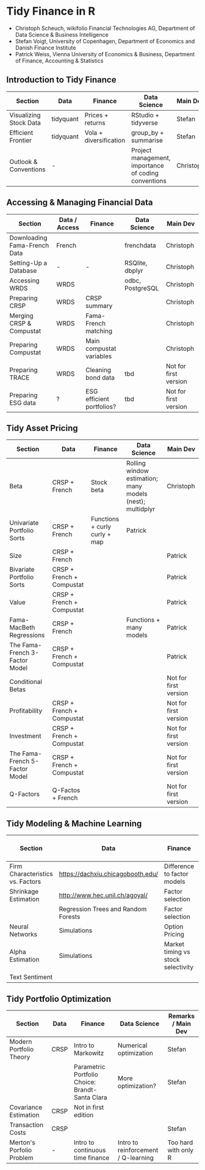 # Tidy Finance in R

-   Christoph Scheuch, wikifolio Financial Technologies AG, Department of Data Science & Business Intelligence
-   Stefan Voigt, University of Copenhagen, Department of Economics and Danish Finance Institute
-   Patrick Weiss, Vienna University of Economics & Business, Department of Finance, Accounting & Statistics

## Introduction to Tidy Finance

| Section                | Data      | Finance                | Data Science                                         | Main Dev  |
|------------------------|-----------|------------------------|------------------------------------------------------|-----------|
| Visualizing Stock Data | tidyquant | Prices + returns       | RStudio + tidyverse                                  | Stefan    |
| Efficient Frontier     | tidyquant | Vola + diversification | group_by + summarise                                 | Stefan    |
| Outlook & Conventions  | \-        |                        | Project management, importance of coding conventions | Christoph |

## Accessing & Managing Financial Data

| Section                      | Data / Access | Finance                   | Data Science     | Main Dev              |
|------------------------------|---------------|---------------------------|------------------|-----------------------|
| Downloading Fama-French Data | French        |                           | frenchdata       | Christoph             |
| Setting-Up a Database        | \-            | \-                        | RSQlite, dbplyr  | Christoph             |
| Accessing WRDS               | WRDS          |                           | odbc, PostgreSQL | Christoph             |
| Preparing CRSP               | WRDS          | CRSP summary              |                  | Christoph             |
| Merging CRSP & Compustat     | WRDS          | Fama-French matching      |                  | Christoph             |
| Preparing Compustat          | WRDS          | Main compustat variables  |                  | Christoph             |
| Preparing TRACE              | WRDS          | Cleaning bond data        | tbd              | Not for first version |
| Preparing ESG data           | ?             | ESG efficient portfolios? | tbd              | Not for first version |

## Tidy Asset Pricing

| Section                        | Data                      | Finance                       | Data Science                                              | Main Dev              |
|--------------------------------|---------------------------|-------------------------------|-----------------------------------------------------------|-----------------------|
| Beta                           | CRSP + French             | Stock beta                    | Rolling window estimation; many models (nest); multidplyr | Christoph             |
| Univariate Portfolio Sorts     | CRSP + French             | Functions + curly curly + map | Patrick                                                   |                       |
| Size                           | CRSP + French             |                               |                                                           | Patrick               |
| Bivariate Portfolio Sorts      | CRSP + French + Compustat |                               |                                                           | Patrick               |
| Value                          | CRSP + French + Compustat |                               |                                                           | Patrick               |
| Fama-MacBeth Regressions       | CRSP + French             |                               | Functions + many models                                   | Patrick               |
| The Fama-French 3-Factor Model | CRSP + French + Compustat |                               |                                                           | Patrick               |
| Conditional Betas              |                           |                               |                                                           | Not for first version |
| Profitability                  | CRSP + French + Compustat |                               |                                                           | Not for first version |
| Investment                     | CRSP + French + Compustat |                               |                                                           | Not for first version |
| The Fama-French 5-Factor Model | CRSP + French + Compustat |                               |                                                           | Not for first version |
| Q-Factors                      | Q-Factos + French         |                               |                                                           | Not for first version |

## Tidy Modeling & Machine Learning

| Section                          | Data                                | Finance                            | Data Science | Remarks / Main Dev    |
|----------------------------------|-------------------------------------|------------------------------------|--------------|-----------------------|
| Firm Characteristics vs. Factors | <https://dachxiu.chicagobooth.edu/> | Difference to factor models        | tidymodels   | Not for first version |
| Shrinkage Estimation             | <http://www.hec.unil.ch/agoyal/>    | Factor selection                   | Stefan       |                       |
|                                  | Regression Trees and Random Forests | Factor selection                   | tidymodels   | Stefan                |
| Neural Networks                  | Simulations                         | Option Pricing                     | keras        | Stefan                |
| Alpha Estimation                 | Simulations                         | Market timing vs stock selectivity | Manual GMM   | Christoph             |
| Text Sentiment                   |                                     |                                    |              | Christoph             |

## Tidy Portfolio Optimization

| Section                   | Data | Finance                                         | Data Science                        | Remarks / Main Dev   |
|---------------------------|------|-------------------------------------------------|-------------------------------------|----------------------|
| Modern Portfolio Theory   | CRSP | Intro to Markowitz                              | Numerical optimization              | Stefan               |
|                           |      | Parametric Portfolio Choice: Brandt-Santa Clara | More optimization?                  | Stefan               |
| Covariance Estimation     | CRSP | Not in first edition                            |                                     |                      |
| Transaction Costs         | CRSP |                                                 |                                     | Stefan               |
| Merton's Porfolio Problem | \-   | Intro to continuous time finance                | Intro to reinforcement / Q-learning | Too hard with only R |
